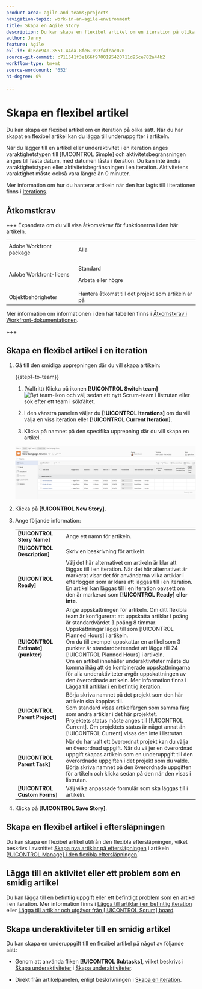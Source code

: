 ```yaml
---
product-area: agile-and-teams;projects
navigation-topic: work-in-an-agile-environment
title: Skapa en Agile Story
description: Du kan skapa en flexibel artikel om en iteration på olika sätt. När du har skapat en flexibel artikel kan du lägga till underuppgifter i artikeln.
author: Jenny
feature: Agile
exl-id: d16ee940-3551-44da-8fe6-093f4fcac070
source-git-commit: c711541f3e166f9700195420711d95ce782a44b2
workflow-type: tm+mt
source-wordcount: '652'
ht-degree: 0%

---
```


# Skapa en flexibel artikel

Du kan skapa en flexibel artikel om en iteration på olika sätt. När du har skapat en flexibel artikel kan du lägga till underuppgifter i artikeln.

När du lägger till en artikel eller underaktivitet i en iteration anges varaktighetstypen till [!UICONTROL Simple] och aktivitetsbegränsningen anges till fasta datum, med datumen låsta i iteration. Du kan inte ändra varaktighetstypen eller aktivitetsbegränsningen i en iteration. Aktivitetens varaktighet måste också vara längre än 0 minuter.

Mer information om hur du hanterar artikeln när den har lagts till i iterationen finns i [Iterations](../../agile/use-scrum-in-an-agile-team/iterations/iterations.md).

## Åtkomstkrav

+++ Expandera om du vill visa åtkomstkrav för funktionerna i den här artikeln.

<table style="table-layout:auto"> 
 <col> 
 </col> 
 <col> 
 </col> 
 <tbody> 
  <tr> 
   <td role="rowheader">Adobe Workfront package</td> 
   <td> <p>Alla</p> </td> 
  </tr> 
  <tr> 
   <td role="rowheader">Adobe Workfront-licens</td> 
   <td> <p>Standard</p> 
   <p>Arbeta eller högre</p> </td> 
  </tr>
  <tr> 
   <td role="rowheader">Objektbehörigheter</td> 
   <td>Hantera åtkomst till det projekt som artikeln är på </td> 
  </tr> 
 </tbody> 
</table>

Mer information om informationen i den här tabellen finns i [Åtkomstkrav i Workfront-dokumentationen](/help/quicksilver/administration-and-setup/add-users/access-levels-and-object-permissions/access-level-requirements-in-documentation.md).

+++

## Skapa en flexibel artikel i en iteration

1. Gå till den smidiga upprepningen där du vill skapa artikeln:

   {{step1-to-team}}

   1. (Valfritt) Klicka på ikonen **[!UICONTROL Switch team]** ![Byt team-ikon](assets/switch-team-icon.png) och välj sedan ett nytt Scrum-team i listrutan eller sök efter ett team i sökfältet.

   1. I den vänstra panelen väljer du **[!UICONTROL Iterations]** om du vill välja en viss iteration eller **[!UICONTROL Current Iteration]**.
   1. Klicka på namnet på den specifika upprepning där du vill skapa en artikel.

   ![Lägg till ny artikel i iteration](assets/iteration-stories-list.png)

1. Klicka på **[!UICONTROL New Story].**
1. Ange följande information:

   <table style="table-layout:auto">
    <col>
    <col>
    <tbody>
     <tr>
      <td role="rowheader"><strong>[!UICONTROL Story Name]</strong></td>
      <td>Ange ett namn för artikeln.</td>
     </tr>
     <tr>
      <td role="rowheader"><strong>[!UICONTROL Description]</strong></td>
      <td>Skriv en beskrivning för artikeln.</td>
     </tr>
     <tr>
      <td role="rowheader"><strong>[!UICONTROL Ready]</strong></td>
      <td>Välj det här alternativet om artikeln är klar att läggas till i en iteration. När det här alternativet är markerat visar det för användarna vilka artiklar i efterloggen som är klara att läggas till i en iteration.<br>En artikel kan läggas till i en iteration oavsett om den är markerad som <strong>[!UICONTROL Ready] eller inte.</strong></td>
     </tr>
     <tr>
      <td role="rowheader"><strong>[!UICONTROL Estimate] (punkter)</strong></td>
      <td>Ange uppskattningen för artikeln. Om ditt flexibla team är konfigurerat att uppskatta artiklar i poäng är standardvärdet 1 poäng 8 timmar. Uppskattningar läggs till som [!UICONTROL Planned Hours] i artikeln.<br>Om du till exempel uppskattar en artikel som 3 punkter är standardbeteendet att lägga till 24 [!UICONTROL Planned Hours] i artikeln.<br>Om en artikel innehåller underaktiviteter måste du komma ihåg att de kombinerade uppskattningarna för alla underaktiviteter avgör uppskattningen av den överordnade artikeln. Mer information finns i <a href="../../agile/use-scrum-in-an-agile-team/iterations/add-stories-to-existing-iteration.md" class="MCXref xref">Lägga till artiklar i en befintlig iteration</a>.</td>
     </tr>
     <tr>
      <td role="rowheader"><strong>[!UICONTROL Parent Project]</strong></td>
      <td>Börja skriva namnet på det projekt som den här artikeln ska kopplas till.<br>Som standard visas artikelfärgen som samma färg som andra artiklar i det här projektet.<br>Projektets status måste anges till [!UICONTROL Current]. Om projektets status är något annat än [!UICONTROL Current] visas den inte i listrutan.</td>
     </tr>
     <tr>
      <td role="rowheader"><strong>[!UICONTROL Parent Task]</strong></td>
      <td>När du har valt ett överordnat projekt kan du välja en överordnad uppgift. När du väljer en överordnad uppgift skapas artikeln som en underuppgift till den överordnade uppgiften i det projekt som du valde.<br>Börja skriva namnet på den överordnade uppgiften för artikeln och klicka sedan på den när den visas i listrutan.</td>
     </tr>
     <tr>
      <td role="rowheader"><strong>[!UICONTROL Custom Forms]</strong></td>
      <td>Välj vilka anpassade formulär som ska läggas till i artikeln.</td>
     </tr>
    </tbody>
   </table>

1. Klicka på **[!UICONTROL Save Story]**.

## Skapa en flexibel artikel i eftersläpningen

Du kan skapa en flexibel artikel utifrån den flexibla eftersläpningen, vilket beskrivs i avsnittet [Skapa nya artiklar på eftersläpningen](../../agile/work-in-an-agile-environment/manage-the-agile-backlog.md#creating-new-stories) i artikeln [[!UICONTROL Manage] i den flexibla eftersläpningen](../../agile/work-in-an-agile-environment/manage-the-agile-backlog.md).

## Lägga till en aktivitet eller ett problem som en smidig artikel

Du kan lägga till en befintlig uppgift eller ett befintligt problem som en artikel i en iteration. Mer information finns i [Lägga till artiklar i en befintlig iteration](../../agile/use-scrum-in-an-agile-team/iterations/add-stories-to-existing-iteration.md) eller [Lägga till artiklar och utgåvor från [!UICONTROL Scrum] board](../../agile/use-scrum-in-an-agile-team/scrum-board/add-story-from-scrum-board.md).

## Skapa underaktiviteter till en smidig artikel

Du kan skapa en underuppgift till en flexibel artikel på något av följande sätt:

* Genom att använda fliken **[!UICONTROL Subtasks]**, vilket beskrivs i [Skapa underaktiviteter](../../manage-work/tasks/create-tasks/create-subtasks.md#creating-subtasks) i [Skapa underaktiviteter](../../manage-work/tasks/create-tasks/create-subtasks.md).

* Direkt från artikelpanelen, enligt beskrivningen i [Skapa en iteration](../../agile/use-scrum-in-an-agile-team/iterations/create-an-iteration.md).
